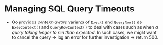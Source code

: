# Managing SQL Query Timeouts

- Go provides *context-aware* variants of `Exec()` and `QueryRow()` as `ExecContext()` and `QueryRowContext()` to deal with cases such as when *a query taking longer to run than expected*. In such cases, we might want to cancel the query -> log an error for further investigation -> return 500.
